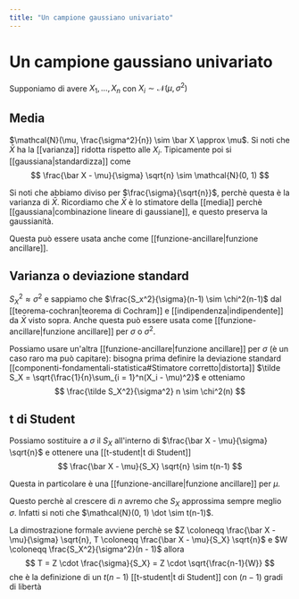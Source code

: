 ```yaml
---
title: "Un campione gaussiano univariato"
---
```

# Un campione gaussiano univariato
Supponiamo di avere $X_1, \ldots, X_n$ con $X_i \sim \mathcal{N}(\mu, \sigma^2)$

## Media
$\mathcal{N}(\mu, \frac{\sigma^2}{n}) \sim \bar X \approx \mu$. Si noti che $\bar X$ ha la [[varianza]] ridotta rispetto alle $X_i$. Tipicamente poi si [[gaussiana|standardizza]] come
$$
\frac{\bar X - \mu}{\sigma} \sqrt{n} \sim \mathcal{N}(0, 1)
$$

Si noti che abbiamo diviso per $\frac{\sigma}{\sqrt{n}}$, perchè questa è la varianza di $\bar X$. Ricordiamo che $\bar X$ è lo stimatore della [[media]] perchè [[gaussiana|combinazione lineare di gaussiane]], e questo preserva la gaussianità.

Questa può essere usata anche come [[funzione-ancillare|funzione ancillare]].

## Varianza o deviazione standard
$S_X^2 \approx \sigma^2$ e sappiamo che $\frac{S_x^2}{\sigma}(n-1) \sim \chi^2(n-1)$ dal [[teorema-cochran|teorema di Cochram]] e [[indipendenza|indipendente]] da $\bar X$ visto sopra.
Anche questa può essere usata come [[funzione-ancillare|funzione ancillare]] per $\sigma$ o $\sigma^2$.

Possiamo usare un'altra [[funzione-ancillare|funzione ancillare]] per $\sigma$ (è un caso raro ma può capitare): bisogna prima definire la deviazione standard [[componenti-fondamentali-statistica#Stimatore corretto|distorta]] $\tilde S_X = \sqrt{\frac{1}{n}\sum_{i = 1}^n(X_i - \mu)^2}$ e otteniamo
$$
\frac{\tilde S_X^2}{\sigma^2} n \sim \chi^2(n)
$$

## t di Student
Possiamo sostituire a $\sigma$ il $S_X$ all'interno di $\frac{\bar X - \mu}{\sigma} \sqrt{n}$ e ottenere una [[t-student|t di Student]]
$$
\frac{\bar X - \mu}{S_X} \sqrt{n} \sim t(n-1)
$$

Questa in particolare è una [[funzione-ancillare|funzione ancillare]] per $\mu$.

Questo perchè al crescere di $n$ avremo che $S_X$ approssima sempre meglio $\sigma$. Infatti si noti che $\mathcal{N}(0, 1) \dot \sim t(n-1)$.

La dimostrazione formale avviene perchè se $Z \coloneqq \frac{\bar X - \mu}{\sigma} \sqrt{n}, T \coloneqq \frac{\bar X - \mu}{S_X} \sqrt{n}$ e $W \coloneqq \frac{S_X^2}{\sigma^2}(n - 1)$ allora
$$
T = Z \cdot \frac{\sigma}{S_X} = Z \cdot \sqrt{\frac{n-1}{W}}
$$
che è la definizione di un $t(n - 1)$ [[t-student|t di Student]] con $(n - 1)$ gradi di libertà
